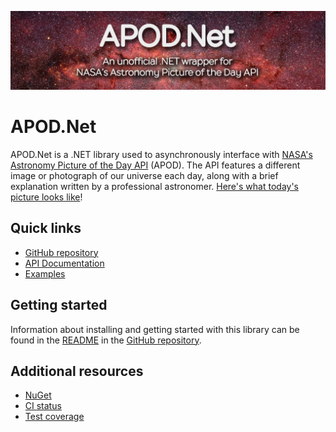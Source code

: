 ![banner](images/banner.jpg)
# APOD.Net
APOD.Net is a .NET library used to asynchronously interface with [NASA's Astronomy Picture of the Day API](https://api.nasa.gov#apod "Official API documentation - api.nasa.gov") (APOD). The API features a different image or photograph of our universe each day, along with a brief explanation written by a professional astronomer. [Here's what today's picture looks like](https://apod.nasa.gov/apod/astropix.html "Astronomy Picture of the Day - apod.nasa.gov")!


## Quick links
- [GitHub repository](https://github.com/LeMorrow/APOD.Net)
- [API Documentation](https://lemorrow.github.io/APOD.Net/api/)
- [Examples](https://lemorrow.github.io/APOD.Net/examples/)

## Getting started
Information about installing and getting started with this library can be found in the [README](https://github.com/LeMorrow/APOD.Net/blob/master/README.md) in the [GitHub repository](https://github.com/LeMorrow/APOD.Net).

## Additional resources
- [NuGet](https://www.nuget.org/packages/APOD.Net/)
- [CI status](https://github.com/LeMorrow/APOD.Net/actions)
- [Test coverage](https://coveralls.io/github/LeMorrow/APOD.Net?branch=master)

